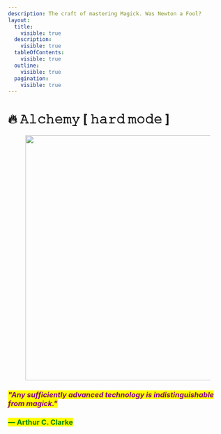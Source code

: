 ```yaml
---
description: The craft of mastering Magick. Was Newton a Fool?
layout:
  title:
    visible: true
  description:
    visible: true
  tableOfContents:
    visible: true
  outline:
    visible: true
  pagination:
    visible: true
---
```


# 🔥 𝙰𝚕𝚌𝚑𝚎𝚖𝚢 \[ 𝚑𝚊𝚛𝚍 𝚖𝚘𝚍𝚎 ]

<figure><img src="../../../.gitbook/assets/pexels-btgl-♡-8699474.jpg" alt="" width="563"><figcaption></figcaption></figure>

### _<mark style="color:purple;">"Any sufficiently advanced technology is indistinguishable from magick."</mark>_

### <mark style="color:green;">― Arthur C. Clarke</mark>
